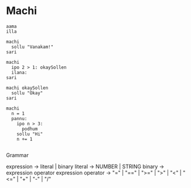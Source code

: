 # Machi

```
aama
illa

machi
  sollu "Vanakam!"
sari

machi
  ipo 2 > 1: okaySollen
  ilana:  
sari

machi okaySollen
  sollu "Okay"
sari

machi
  n = 1
  pannu:
    ipo n > 3:
      podhum
    sollu "Hi"
    n += 1
    
```

Grammar

expression -> literal | binary
literal -> NUMBER | STRING
binary -> expression operator expression
operator -> "=" | "==" | ">=" | ">" | "<" | "<=" | "+" | "-" | "/"
